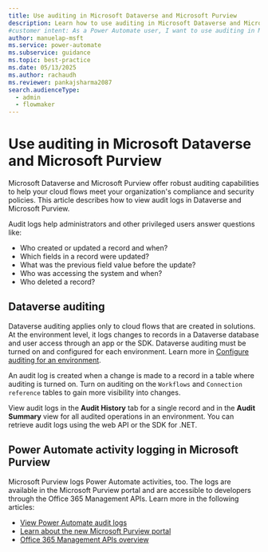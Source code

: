 ```yaml
---
title: Use auditing in Microsoft Dataverse and Microsoft Purview
description: Learn how to use auditing in Microsoft Dataverse and Microsoft Purview to help your Power Automate flows meet compliance and security policies.
#customer intent: As a Power Automate user, I want to use auditing in Microsoft Dataverse and view audit logs in Microsoft Purview so that I can ensure adherence to compliance and security policies.
author: manuelap-msft
ms.service: power-automate
ms.subservice: guidance
ms.topic: best-practice
ms.date: 05/13/2025
ms.author: rachaudh
ms.reviewer: pankajsharma2087
search.audienceType:
  - admin
  - flowmaker
---
```


# Use auditing in Microsoft Dataverse and Microsoft Purview

Microsoft Dataverse and Microsoft Purview offer robust auditing capabilities to help your cloud flows meet your organization's compliance and security policies. This article describes how to view audit logs in Dataverse and Microsoft Purview.

Audit logs help administrators and other privileged users answer questions like:

- Who created or updated a record and when?
- Which fields in a record were updated?
- What was the previous field value before the update?
- Who was accessing the system and when?
- Who deleted a record?

## Dataverse auditing

Dataverse auditing applies only to cloud flows that are created in solutions. At the environment level, it logs changes to records in a Dataverse database and user access through an app or the SDK. Dataverse auditing must be turned on and configured for each environment. Learn more in [Configure auditing for an environment](/power-platform/admin/manage-dataverse-auditing#configure-auditing-for-an-environment).

An audit log is created when a change is made to a record in a table where auditing is turned on. Turn on auditing on the `Workflows` and `Connection reference` tables to gain more visibility into changes.

View audit logs in the **Audit History** tab for a single record and in the **Audit Summary** view for all audited operations in an environment. You can retrieve audit logs using the web API or the SDK for .NET.

## Power Automate activity logging in Microsoft Purview

Microsoft Purview logs Power Automate activities, too. The logs are available in the Microsoft Purview portal and are accessible to developers through the Office 365 Management APIs. Learn more in the following articles:

- [View Power Automate audit logs](/power-platform/admin/logging-power-automate)
- [Learn about the new Microsoft Purview portal](/purview/purview-portal)
- [Office 365 Management APIs overview](/office/office-365-management-api/office-365-management-apis-overview)
